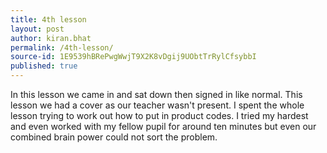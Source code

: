```yaml
---
title: 4th lesson
layout: post
author: kiran.bhat
permalink: /4th-lesson/
source-id: 1E9539hBRePwgWwjT9X2K8vDgij9UObtTrRylCfsybbI
published: true
---
```

In this lesson we came in and sat down then signed in like normal. This lesson we had a cover as our teacher wasn't present. I spent the whole lesson trying to work out how to put in product codes. I tried my hardest and even worked with my fellow pupil for around ten minutes but even our combined brain power could not sort the problem.

